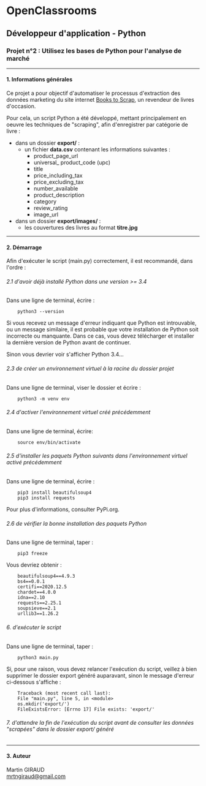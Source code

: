 # OpenClassrooms
## Développeur d'application - Python
### Projet n°2 : Utilisez les bases de Python pour l'analyse de marché
***
#### 1. Informations générales
Ce projet a pour objectif d'automatiser le processus d'extraction des données marketing du site internet [Books to Scrap](http://books.toscrape.com), un revendeur de livres d'occasion.
<br/>

Pour cela, un script Python a été développé, mettant principalement en oeuvre les techniques de "scraping", afin d'enregistrer par catégorie de livre :
* dans un dossier **export/** :
  * un fichier **data.csv** contenant les informations suivantes :
    * product_page_url 
    * universal_ product_code (upc)
    * title
    * price_including_tax
    * price_excluding_tax
    * number_available
    * product_description
    * category
    * review_rating
    * image_url
* dans un dossier **export/images/** :
  * les couvertures des livres au format **titre.jpg**
***
#### 2. Démarrage

Afin d'exécuter le script (main.py) correctement, il est recommandé, dans l'ordre :

###### 2.1 d'avoir déjà installé Python dans une version >= 3.4

Dans une ligne de terminal, écrire :

        python3 --version

Si vous recevez un message d'erreur indiquant que Python est introuvable,
ou un message similaire, il est probable que votre installation de Python
soit incorrecte ou manquante. Dans ce cas, vous devez télécharger et installer
la dernière version de Python avant de continuer.

Sinon vous devrier voir s'afficher Python 3.4...

###### 2.3 de créer un environnement virtuel à la racine du dossier projet

Dans une ligne de terminal, viser le dossier et écrire :

        python3 -m venv env

###### 2.4 d'activer l'environnement virtuel créé précédemment

Dans une ligne de terminal, écrire:

        source env/bin/activate

###### 2.5 d'installer les paquets Python suivants dans l'environnement virtuel activé précédemment

Dans une ligne de terminal, écrire :

        pip3 install beautifulsoup4
        pip3 install requests

Pour plus d'informations, consulter PyPi.org.

###### 2.6 de vérifier la bonne installation des paquets Python

Dans une ligne de terminal, taper :

        pip3 freeze

Vous devriez obtenir :

        beautifulsoup4==4.9.3
        bs4==0.0.1
        certifi==2020.12.5
        chardet==4.0.0
        idna==2.10
        requests==2.25.1
        soupsieve==2.1
        urllib3==1.26.2

###### 6. d'exécuter le script

Dans une ligne de terminal, taper :
        
        python3 main.py

Si, pour une raison, vous devez relancer l'exécution du script,
veillez à bien supprimer le dossier export généré auparavant,
sinon le message d'erreur ci-dessous s'affiche :

        Traceback (most recent call last):
        File "main.py", line 5, in <module>
        os.mkdir('export/')
        FileExistsError: [Errno 17] File exists: 'export/'

###### 7. d'attendre la fin de l'exécution du script avant de consulter les données "scrapées" dans le dossier export/ généré

***
#### 3. Auteur

Martin GIRAUD
<br/>
mrtngiraud@gmail.com

